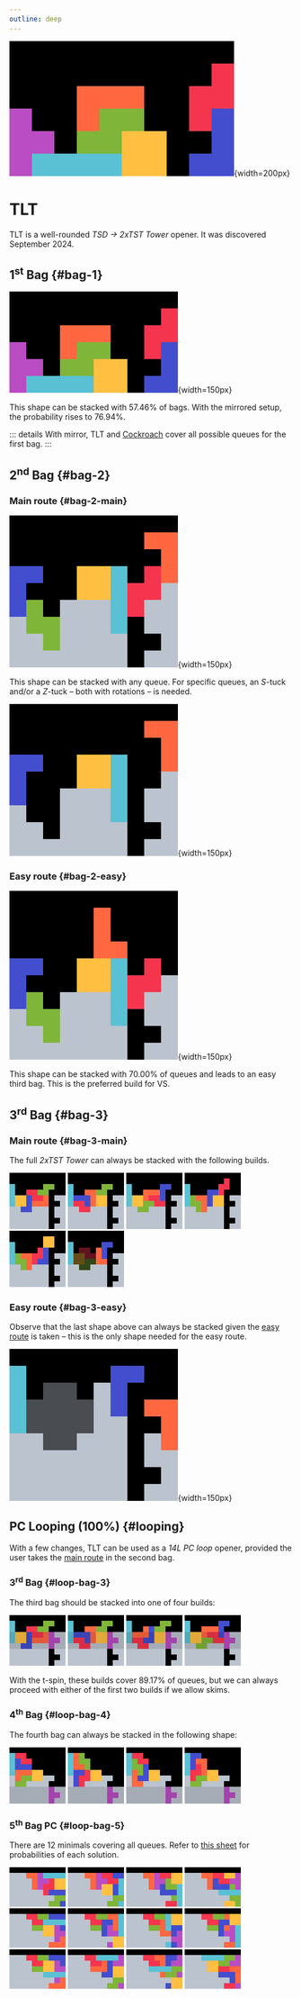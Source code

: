```yaml
---
outline: deep
---
```


![TLT](./1.jpg){width=200px}

# TLT

TLT is a well-rounded _TSD -> 2xTST Tower_ opener. It was discovered September 2024. 

## 1<sup>st</sup> Bag {#bag-1}

![First bag](./2.gif){width=150px}

This shape can be stacked with $57.46 \%$ of bags. With the mirrored setup, the probability rises to $76.94 \%$.

::: details
With mirror, TLT and [Cockroach](../cockroach/) cover all possible queues for the first bag.
:::

## 2<sup>nd</sup> Bag {#bag-2}

### Main route {#bag-2-main}

![Second bag, main route](./3.gif){width=150px}

This shape can be stacked with any queue. For specific queues, an $S$-tuck and/or a $Z$-tuck &ndash; both with rotations &ndash; is needed.

![S tuck, Z tuck](./4.gif){width=150px}

### Easy route {#bag-2-easy}

![Second bag, easy route](./5.jpg){width=150px}

This shape can be stacked with $70.00 \%$ of queues and leads to an easy third bag. This is the preferred build for VS.

## 3<sup>rd</sup> Bag {#bag-3}

### Main route {#bag-3-main}

The full *2xTST Tower* can always be stacked with the following builds.

<div class="img-row">
  <img src="./7.jpg" alt="Third bag solution one" width="100px">
  <img src="./6.jpg" alt="Third bag solution two" width="100px">
  <img src="./8.jpg" alt="Third bag solution three" width="100px">
  <img src="./9.jpg" alt="Third bag solution four" width="100px">
  <img src="./10.jpg" alt="Third bag solution five" width="100px">
  <img src="./11.gif" alt="Third bag solution six" width="100px">
</div>

### Easy route {#bag-3-easy}

Observe that the last shape above can always be stacked given the [easy route](./#bag-2-easy) is taken &ndash; this is the only shape needed for the easy route.

![Third bag, easy route](./12.jpg){width=150px}

## PC Looping (100%) <Badge type="warning" text="requires 180"/> {#looping}

With a few changes, TLT can be used as a *14L PC loop* opener, provided the user takes the [main route](./#bag-2-main) in the second bag.

### 3<sup>rd</sup> Bag {#loop-bag-3}

The third bag should be stacked into one of four builds:

<div class="img-row">
  <img src="./15.jpg" alt="Third bag loop shape one" width="100px">
  <img src="./13.jpg" alt="Third bag loop shape two" width="100px">
  <img src="./14.jpg" alt="Third bag loop shape three" width="100px">
  <img src="./16.jpg" alt="Third bag loop shape four" width="100px">
</div>

With the t-spin, these builds cover $89.17 \%$ of queues, but we can always proceed with either of the first two builds if we allow skims.

### 4<sup>th</sup> Bag {#loop-bag-4}

The fourth bag can always be stacked in the following shape:

<div class="img-row">
  <img src="./17.jpg" alt="Fourth bag loop shape one" width="100px">
  <img src="./18.jpg" alt="Fourth bag loop shape two" width="100px">
  <img src="./19.jpg" alt="Fourth bag loop shape three" width="100px">
  <img src="./20.jpg" alt="Fourth bag loop shape four" width="100px">
</div>

### 5<sup>th</sup> Bag PC {#loop-bag-5}

There are 12 minimals covering all queues. Refer to [this sheet](https://fumen.zui.jp/?D115@pgC8hlwwzhD8glxwAtRpD8glwwBtRpF8Ati0H8R4G8?R4g0JeAgWaAU+P9A5ngHBFbcRASEZ9ATLaHBQecRAylAAAp?gC8hlwwBth0D8glxwBtwhD8glwwRpg0whF8Rpg0whH8R4G8?R4whJeAAPaAz//DB4ngHBFbcRAS0OOBYUaHBQecRAylAAAp?gC8BtzhwwD8Btglg0xwD8ilg0RpF8h0RpH8R4G8R4wwJeAA?PaAS7P9AyngHBFbcRAS0+5ASIaHBQecRAylAAApgC8hlBtR?pwwD8glg0BtxwD8gli0Q4wwF8zhH8R4G8RpQ4JeAAPaAy53?5AxngHBFbcRAS0m2AWOaHBQecRAylAAApgC8hlwwBtRpD8g?lxwQ4RpD8glwwg0R4whF8i0whH8Q4whG8BtwhJeAAPaAS4f?2AwngHBFbcRAS0m2AQUaHBQecRAylAAApgC8BtR4i0D8Btz?hD8R4Rpwwg0F8RpxwH8wwglG8ilJeAAPZAREIOBzngHBFbc?RAS0YEB0mv2AUo78AZAAAApgC8BtR4hlwhD8Bth0glwhD8R?4g0wwglwhF8g0xwwhH8RpG8wwRpJeAAPZARBwKB3ngHBFbc?RASkWEBwmv2AUo78AZAAAApgC8BtR4whRpD8BtglwhRpD8R?4glwhh0F8hlg0wwH8xwG8whg0wwJeAAPZAx/XHB2ngHBFbc?RASU0RB0mv2AUo78AZAAAApgC8Bthlh0wwD8Btglg0xwD8z?hR4F8glR4wwH8RpG8g0RpJeAAPZAx8nABzngHBFbcRASEaO?Bymv2AUo78AZAAAApgC8BtR4glRpD8Bth0RpD8R4g0glwww?hF8g0xwwhH8wwwhG8hlwhJeAAApgC8BtR4i0D8BtRpwwg0D?8R4RpxwF8zhH8wwglG8ilJeAAPZAR7HOBwngHBFbcRASESE?Bwmv2AUo78AZAAAApgC8zhR4wwD8RpR4xwD8RpBthlF8i0g?lH8g0glG8BtwwJeAAPYAYlXOBFrnRASo78AYOb9AvfEEBwn?AVB) for probabilities of each solution.

<div class="img-row">
  <img src="./PC1.jpg" alt="PC solution one" width="100px">
  <img src="./PC2.jpg" alt="PC solution two" width="100px">
  <img src="./PC3.jpg" alt="PC solution three" width="100px">
  <img src="./PC4.jpg" alt="PC solution four" width="100px">
  <img src="./PC5.jpg" alt="PC solution five" width="100px">
  <img src="./PC6.jpg" alt="PC solution six" width="100px">
  <img src="./PC7.jpg" alt="PC solution seven" width="100px">
  <img src="./PC8.jpg" alt="PC solution eight" width="100px">
  <img src="./PC9.jpg" alt="PC solution nine" width="100px">
  <img src="./PC10.jpg" alt="PC solution ten" width="100px">
  <img src="./PC11.jpg" alt="PC solution eleven" width="100px">
  <img src="./PC12.jpg" alt="PC solution twelve" width="100px">
</div>
